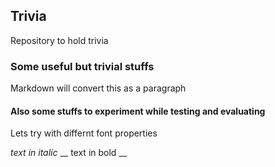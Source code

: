 ## Trivia
Repository to hold trivia
### Some useful but trivial stuffs
Markdown will convert this as a paragraph
#### Also some stuffs to experiment while testing and evaluating
Lets try with differnt font properties

_text in italic_ 
__ text in bold __

